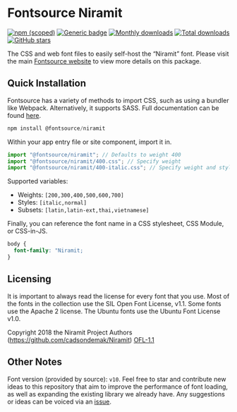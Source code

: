 # Fontsource Niramit

[![npm (scoped)](https://img.shields.io/npm/v/@fontsource/niramit?color=brightgreen)](https://www.npmjs.com/package/@fontsource/niramit) [![Generic badge](https://img.shields.io/badge/fontsource-passing-brightgreen)](https://github.com/fontsource/fontsource) [![Monthly downloads](https://badgen.net/npm/dm/@fontsource/niramit)](https://github.com/fontsource/fontsource) [![Total downloads](https://badgen.net/npm/dt/@fontsource/niramit)](https://github.com/fontsource/fontsource) [![GitHub stars](https://img.shields.io/github/stars/fontsource/fontsource.svg?style=social&label=Star)](https://github.com/fontsource/fontsource/stargazers)

The CSS and web font files to easily self-host the “Niramit” font. Please visit the main [Fontsource website](https://fontsource.org/fonts/niramit) to view more details on this package.

## Quick Installation

Fontsource has a variety of methods to import CSS, such as using a bundler like Webpack. Alternatively, it supports SASS. Full documentation can be found [here](https://fontsource.org/docs/getting-started/introduction).

```javascript
npm install @fontsource/niramit
```

Within your app entry file or site component, import it in.

```javascript
import "@fontsource/niramit"; // Defaults to weight 400
import "@fontsource/niramit/400.css"; // Specify weight
import "@fontsource/niramit/400-italic.css"; // Specify weight and style

```

Supported variables:
- Weights: `[200,300,400,500,600,700]`
- Styles: `[italic,normal]`
- Subsets: `[latin,latin-ext,thai,vietnamese]`

Finally, you can reference the font name in a CSS stylesheet, CSS Module, or CSS-in-JS.

```css
body {
  font-family: "Niramit;
}
```

## Licensing
It is important to always read the license for every font that you use.
Most of the fonts in the collection use the SIL Open Font License, v1.1. Some fonts use the Apache 2 license. The Ubuntu fonts use the Ubuntu Font License v1.0.

Copyright 2018 the Niramit Project Authors (https://github.com/cadsondemak/Niramit)
[OFL-1.1](http://scripts.sil.org/OFL)

## Other Notes
Font version (provided by source): `v10`.
Feel free to star and contribute new ideas to this repository that aim to improve the performance of font loading, as well as expanding the existing library we already have. Any suggestions or ideas can be voiced via an [issue](https://github.com/fontsource/fontsource/issues).